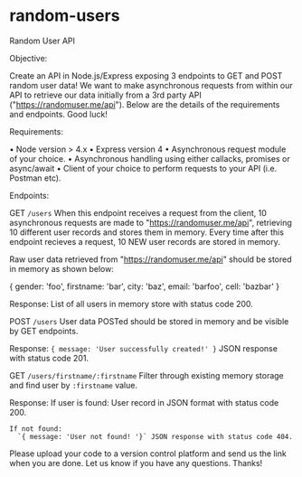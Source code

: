 # random-users

Random User API

Objective:


Create an API in Node.js/Express exposing 3 endpoints to GET and POST random user data!
We want to make asynchronous requests from within our API to retrieve our data initially from a 3rd party API ("https://randomuser.me/api").
Below are the details of the requirements and endpoints. Good luck!

Requirements:

• Node version > 4.x
• Express version 4
• Asynchronous request module of your choice.
• Asynchronous handling using either callacks, promises or async/await
• Client of your choice to perform requests to your API (i.e. Postman etc).

Endpoints:

GET `/users`
  When this endpoint receives a request from the client, 10 asynchronous requests are made to "https://randomuser.me/api",
  retrieving 10 different user records and stores them in memory. Every time after this endpoint recieves a request,
  10 NEW user records are stored in memory.

  Raw user data retrieved from "https://randomuser.me/api" should be stored in memory as shown below:

  {
    gender: 'foo',
    firstname: 'bar',
    city: 'baz',
    email: 'barfoo',
    cell: 'bazbar'
  }

 Response:
    List of all users in memory store with status code 200.

POST `/users`
  User data POSTed should be stored in memory and be visible by GET endpoints.

  Response:
    `{ message: 'User successfully created!' }` JSON response with status code 201.

GET `/users/firstname/:firstname`
  Filter through existing memory storage and find user by `:firstname` value.

  Response:
    If user is found:
      User record in JSON format with status code 200.

    If not found:
      `{ message: 'User not found! '}` JSON response with status code 404.

Please upload your code to a version control platform and send us the link when you are done.
Let us know if you have any questions. Thanks!
